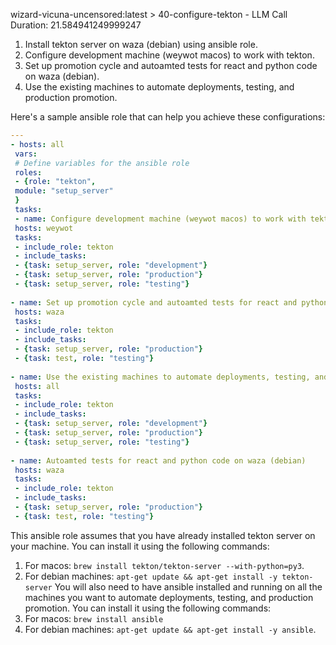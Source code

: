 wizard-vicuna-uncensored:latest > 40-configure-tekton - LLM Call Duration: 21.584941249999247
1. Install tekton server on waza (debian) using ansible role.
2. Configure development machine (weywot macos) to work with tekton.
3. Set up promotion cycle and autoamted tests for react and python code on waza (debian).
4. Use the existing machines to automate deployments, testing, and production promotion.

Here's a sample ansible role that can help you achieve these configurations:
```yaml
---
- hosts: all
 vars:
 # Define variables for the ansible role
 roles:
 - {role: "tekton",
 module: "setup_server"
 }
 tasks:
 - name: Configure development machine (weywot macos) to work with tekton
 hosts: weywot
 tasks:
 - include_role: tekton
 - include_tasks:
 - {task: setup_server, role: "development"}
 - {task: setup_server, role: "production"}
 - {task: setup_server, role: "testing"}
 
- name: Set up promotion cycle and autoamted tests for react and python code on waza (debian)
 hosts: waza
 tasks:
 - include_role: tekton
 - include_tasks:
 - {task: setup_server, role: "production"}
 - {task: test, role: "testing"}
 
- name: Use the existing machines to automate deployments, testing, and production promotion
 hosts: all
 tasks:
 - include_role: tekton
 - include_tasks:
 - {task: setup_server, role: "development"}
 - {task: setup_server, role: "production"}
 - {task: setup_server, role: "testing"}
 
- name: Autoamted tests for react and python code on waza (debian)
 hosts: waza
 tasks:
 - include_role: tekton
 - include_tasks:
 - {task: setup_server, role: "production"}
 - {task: test, role: "testing"}
```
This ansible role assumes that you have already installed tekton server on your machine. You can install it using the following commands:
1. For macos: ```brew install tekton/tekton-server --with-python=py3```.
2. For debian machines: ```apt-get update && apt-get install -y tekton-server```
You will also need to have ansible installed and running on all the machines you want to automate deployments, testing, and production promotion. You can install it using the following commands:
1. For macos: ```brew install ansible```
2. For debian machines: ```apt-get update && apt-get install -y ansible```.